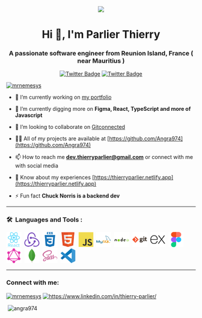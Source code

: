 <div id="header" align="center">
  <img src="https://media.giphy.com/media/M9gbBd9nbDrOTu1Mqx/giphy.gif" width="100"/>
</div>

<h1 align="center">Hi 👋, I'm Parlier Thierry</h1>
<h3 align="center">A passionate software engineer from Reunion Island, France ( near Mauritius )</h3>
<p align="center">
<a href="https://www.linkedin.com/in/thierry-parlier"><img src="https://img.shields.io/badge/LinkedIn-blue?style=for-the-badge&logo=linkedin&logoColor=white" alt="Twitter Badge"></a> <a href="https://twitter.com/ParlierThierry"><img src="https://img.shields.io/badge/Twitter-blue?style=for-the-badge&logo=twitter&logoColor=white" alt="Twitter Badge"></a>
</p>

<p align="left"> <a href="https://twitter.com/mrnemesys" target="blank"><img src="https://img.shields.io/twitter/follow/mrnemesys?logo=twitter&style=for-the-badge" alt="mrnemesys" /></a> </p>


- 🔭 I’m currently working on [my portfolio](https://thierryparlier.netlify.app)

- 🌱 I’m currently digging more on **Figma, React, TypeScript and more of Javascript**

- 👯 I’m looking to collaborate on [Gitconnected](https://git-connected.herokuapp.com/)

- 👨‍💻 All of my projects are available at [https://github.com/Angra974](https://github.com/Angra974)

- 📫 How to reach me **dev.thierryparlier@gmail.com** or connect with me with social media

- 📄 Know about my experiences [https://thierryparlier.netlify.app](https://thierryparlier.netlify.app)

- ⚡ Fun fact **Chuck Norris is a backend dev**


---

### 🛠 &nbsp;Languages and Tools :

<p>
<img src="https://github.com/devicons/devicon/blob/master/icons/react/react-original-wordmark.svg" title="React" alt="React" width="40" height="40"/>&nbsp;
<img src="https://github.com/devicons/devicon/blob/master/icons/redux/redux-original.svg" title="Redux" alt="Redux " width="40" height="40"/>&nbsp;
<img src="https://github.com/devicons/devicon/blob/master/icons/css3/css3-plain-wordmark.svg"  title="CSS3" alt="CSS" width="40" height="40"/>&nbsp;
<img src="https://github.com/devicons/devicon/blob/master/icons/html5/html5-original.svg" title="HTML5" alt="HTML" width="40" height="40"/>&nbsp;
<img src="https://github.com/devicons/devicon/blob/master/icons/javascript/javascript-original.svg" title="JavaScript" alt="JavaScript" width="40" height="40"/>&nbsp;
<img src="https://github.com/devicons/devicon/blob/master/icons/mysql/mysql-original-wordmark.svg" title="MySQL"  alt="MySQL" width="40" height="40"/>&nbsp;
<img src="https://github.com/devicons/devicon/blob/master/icons/nodejs/nodejs-original-wordmark.svg" title="NodeJS" alt="NodeJS" width="40" height="40"/>&nbsp;
<img src="https://github.com/devicons/devicon/blob/master/icons/git/git-original-wordmark.svg" title="Git" **alt="Git" width="40" height="40"/>&nbsp;
<img src="https://github.com/devicons/devicon/blob/master/icons/express/express-original.svg" title="Express" **alt="Express" width="40" height="40"/>&nbsp;
<img src="https://github.com/devicons/devicon/blob/master/icons/figma/figma-original.svg" title="Figma" **alt="Figma" width="40" height="40"/>&nbsp;
<img src="https://github.com/devicons/devicon/blob/master/icons/graphql/graphql-plain.svg" title="GraphQl" **alt="GraphQl" width="40" height="40"/>&nbsp;
<img src="https://github.com/devicons/devicon/blob/master/icons/mongodb/mongodb-original.svg" title="MongoDB" **alt="MondoDB" width="40" height="40"/>&nbsp;  
<img src="https://github.com/devicons/devicon/blob/master/icons/sass/sass-original.svg" title="Sass" **alt="Sass" width="40" height="40"/>&nbsp;  
<img src="https://github.com/devicons/devicon/blob/master/icons/vscode/vscode-original.svg" title="VsCode" **alt="VsCode" width="40" height="40"/>&nbsp;  
  
  
  


</p>

---


<h3 align="left">Connect with me:</h3>
<p align="left">
<a href="https://twitter.com/mrnemesys" target="blank"><img align="center" src="https://raw.githubusercontent.com/rahuldkjain/github-profile-readme-generator/master/src/images/icons/Social/twitter.svg" alt="mrnemesys" height="30" width="40" /></a>
<a href="https://linkedin.com/in/https://www.linkedin.com/in/thierry-parlier/" target="blank"><img align="center" src="https://raw.githubusercontent.com/rahuldkjain/github-profile-readme-generator/master/src/images/icons/Social/linked-in-alt.svg" alt="https://www.linkedin.com/in/thierry-parlier/" height="30" width="40" /></a>
</p>

<p>&nbsp;<img align="center" src="https://github-readme-stats.vercel.app/api?username=angra974&show_icons=true&locale=en" alt="angra974" /></p>

